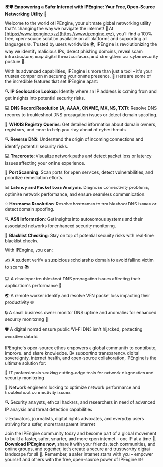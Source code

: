 🌍🛡️ **Empowering a Safer Internet with IPEngine: Your Free, Open-Source Networking Utility** 🚀

Welcome to the world of IPEngine, your ultimate global networking utility that's changing the way we navigate the internet! 👋 At [https://www.ipengine.xyz](https://www.ipengine.xyz), you'll find a 100% free, open-source solution available on all platforms and supporting all languages 🌐. Trusted by users worldwide 🌍, IPEngine is revolutionizing the way we identify malicious IPs, detect phishing domains, reveal scam infrastructure, map digital threat surfaces, and strengthen our cybersecurity posture 🔐.

With its advanced capabilities, IPEngine is more than just a tool – it's your trusted companion in securing your online presence. 🔑 Here are some of the incredible features that set IPEngine apart:

🔍 **IP Geolocation Lookup**: Identify where an IP address is coming from and get insights into potential security risks.

💻 **DNS Record Resolution (A, AAAA, CNAME, MX, NS, TXT)**: Resolve DNS records to troubleshoot DNS propagation issues or detect domain spoofing.

📡 **WHOIS Registry Queries**: Get detailed information about domain owners, registrars, and more to help you stay ahead of cyber threats.

🔍 **Reverse DNS**: Understand the origin of incoming connections and identify potential security risks.

💻 **Traceroute**: Visualize network paths and detect packet loss or latency issues affecting your online experience.

🚀 **Port Scanning**: Scan ports for open services, detect vulnerabilities, and prioritize remediation efforts.

📊 **Latency and Packet Loss Analysis**: Diagnose connectivity problems, optimize network performance, and ensure seamless communication.

💡 **Hostname Resolution**: Resolve hostnames to troubleshoot DNS issues or detect domain spoofing.

🔍 **ASN Information**: Get insights into autonomous systems and their associated networks for enhanced security monitoring.

🚫 **Blacklist Checking**: Stay on top of potential security risks with real-time blacklist checks.

With IPEngine, you can:

✍️ A student verify a suspicious scholarship domain to avoid falling victim to scams 📚

💻 A developer troubleshoot DNS propagation issues affecting their application's performance 💸

🌏 A remote worker identify and resolve VPN packet loss impacting their productivity 🌐

🔒 A small business owner monitor DNS uptime and anomalies for enhanced security monitoring 🔑

🛡️ A digital nomad ensure public Wi-Fi DNS isn't hijacked, protecting sensitive data 📊

IPEngine's open-source ethos empowers a global community to contribute, improve, and share knowledge. By supporting transparency, digital sovereignty, internet health, and open-source collaboration, IPEngine is the ultimate solution for:

👥 IT professionals seeking cutting-edge tools for network diagnostics and security monitoring

🤖 Network engineers looking to optimize network performance and troubleshoot connectivity issues

🔍 Security analysts, ethical hackers, and researchers in need of advanced IP analysis and threat detection capabilities

💡 Educators, journalists, digital rights advocates, and everyday users striving for a safer, more transparent internet

Join the IPEngine community today and become part of a global movement to build a faster, safer, smarter, and more open internet – one IP at a time 🚀. **Download IPEngine now**, share it with your friends, tech communities, and online groups, and together, let's create a secure and trustworthy digital landscape for all 🔗. Remember, a safer internet starts with you – empower yourself and others with the free, open-source power of IPEngine 🌐!